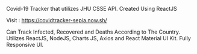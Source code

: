 Covid-19 Tracker that utilizes JHU CSSE API. Created Using ReactJS

Visit : https://covidtracker-sepia.now.sh/

Can Track Infected, Recovered and Deaths According to The Country.
Utilizes ReactJS, NodeJS, Charts JS, Axios and React Material UI Kit.
Fully Responsive UI. 
